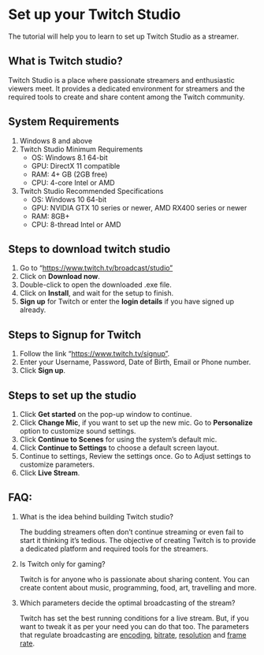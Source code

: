 # Set up your Twitch Studio 

The tutorial will help you to learn to set up Twitch Studio as a streamer. 

## What is Twitch studio?
Twitch Studio is a place where passionate streamers and enthusiastic viewers meet. 
It provides a dedicated environment for streamers and the required tools to create and share content among the Twitch community.

## System Requirements
1. Windows 8 and above
2. Twitch Studio Minimum Requirements
    * OS: Windows 8.1 64-bit
    * GPU: DirectX 11 compatible
    * RAM: 4+ GB (2GB free)
    * CPU: 4-core Intel or AMD
3. Twitch Studio Recommended Specifications
   * OS: Windows 10 64-bit
   * GPU: NVIDIA GTX 10 series or newer, AMD RX400 series or newer
   * RAM: 8GB+
   * CPU: 8-thread Intel or AMD

## Steps to download twitch studio
1. Go to “https://www.twitch.tv/broadcast/studio”
2. Click on **Download now**.
3. Double-click to open the downloaded .exe file.
4. Click on **Install**, and wait for the setup to finish.
5. **Sign up** for Twitch or enter the **login details** if you have signed up already.

## Steps to Signup for Twitch
1. Follow the link “https://www.twitch.tv/signup”.
2. Enter your Username, Password, Date of Birth, Email or Phone number.
3. Click **Sign up**.

## Steps to set up the studio
1. Click **Get started** on the pop-up window to continue. 
2. Click **Change Mic**, if you want to set up the new mic. Go to **Personalize** option to customize sound settings. 
3. Click **Continue to Scenes** for using the system’s default mic. 
4. Click **Continue to Settings** to choose a default screen layout.
5. Continue to settings, Review the settings once. Go to Adjust settings to customize parameters.
6. Click **Live Stream**.

## FAQ:
1. What is the idea behind building Twitch studio?
    
    The budding streamers often don’t continue streaming or even fail to start it thinking it’s tedious. 
    The objective of creating Twitch is to provide a dedicated platform and required tools for the streamers.

2. Is Twitch only for gaming?
   
   Twitch is for anyone who is passionate about sharing content. You can create content about music, programming, food, art, travelling and more. 

3. Which parameters decide the optimal broadcasting of the stream?
   
   Twitch has set the best running conditions for a live stream. But, if you want to tweak it as per your need you can do that too. The parameters that regulate          broadcasting are [encoding](https://github.com/akshayakolay/Portfolio/blob/main/Tutorials/know%20more.md#1-what-is-encoding), [bitrate](https://github.com/akshayakolay/Portfolio/blob/main/Tutorials/know%20more.md#2-what-is-bitrate), [resolution](https://github.com/akshayakolay/Portfolio/blob/main/Tutorials/know%20more.md#3-how-does-resolution-affects-the-streaming) and [frame rate](https://github.com/akshayakolay/Portfolio/blob/main/Tutorials/know%20more.md#4-what-are-scenes). 














